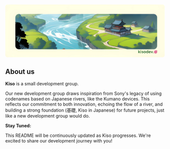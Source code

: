 ![banner](banner.png)

## About us

**Kiso** is a small development group. 

Our new development group draws inspiration from Sony's legacy of using codenames based on Japanese rivers, like the Kumano devices. This reflects our commitment to both innovation, echoing the flow of a river, and building a strong foundation (基礎, Kiso in Japanese) for future projects, just like a new development group would do.

**Stay Tuned:**

This README will be continuously updated as Kiso progresses. We're excited to share our development journey with you!
